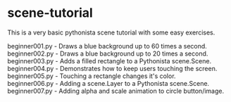 scene-tutorial
==============

This is a very basic pythonista scene tutorial with some easy exercises.

beginner001.py - Draws a blue background up to 60 times a second.<br />
beginner002.py - Draws a blue background up to 20 times a second.<br />
beginner003.py - Adds a filled rectangle to a Pythonista scene.Scene.<br />
beginner004.py - Demonstrates how to keep users touching the screen.<br />
beginner005.py - Touching a rectangle changes it's color.<br />
beginner006.py - Adding a scene.Layer to a Pythonista scene.Scene.<br />
beginner007.py - Adding alpha and scale animation to circle button/image.<br />